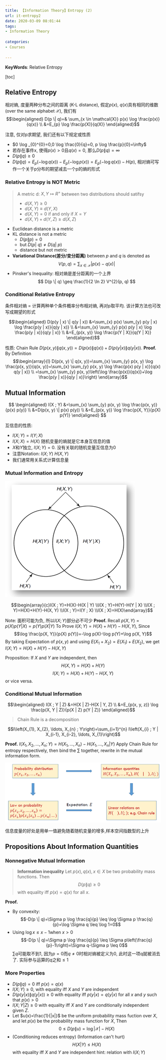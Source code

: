 ```yaml
---
title: 【Information Theory】Entropy (2)
url: it-entropy2
date: 2020-03-09 08:01:44
tags: 
- Information Theory

categories: 
- Courses

---
```


**KeyWords**: Relative Entropy

<!--more-->

[toc]

## Relative Entropy

相对熵, 度量两种分布之间的距离 (K-L distance), 假定$p(x)$, $q(x)$具有相同的维数(over the same alphabet $\mathcal{X}$), 我们有
$$\begin{aligned} D(p \| q)=& \sum_{x \in \mathcal{X}} p(x) \log \frac{p(x)}{q(x)} \\ &=E_{p} \log \frac{p(X)}{q(X)} \end{aligned}$$

注意, 仅对p求期望, 我们还有以下规定或性质
- $0 \log _{0}^{0}=0,0 \log \frac{0}{q}=0, p \log \frac{p}{0}=\infty$
- 若存在事件x, 使得$p(x)>0$且$q(x)=0$, 那么$D(p \| q)=\infty$
- $D(p \| q) \geq 0$
- $D(p \| q)=E_{p}(-\log q(x))-E_{p}(-\log p(x))=E_{p}(-\log q(x))-H(p)$, 相对熵可写作一个关于p分布的期望减去一个p的熵的形式

### Relative Entropy is NOT Metric
> A metric d: $X,Y \mapsto R^{+}$ between two distributions should satifsy
> - $d(X, Y) \geq 0$
> - $d(X, Y) \equiv d(Y, X)$
> - $d(X, Y)=0$ if and only if $X=Y$
> - $d(X, Y)+d(Y, Z) \geq d(X, Z)$

- Euclidean distance is a metric
- KL distance is not a metric
  - $D(p\| p)= 0$
  - but $D(p|\ q) \neq D(q|\ p)$
  - distance but not metric
- **Variational Distance(差分/变分距离)** between $p$ and $q$ is denoted as
$$
V(p, q)=\sum_{x \in \mathcal{X}}|p(x)-q(x)|
$$
- Pinsker's Inequality: 相对熵是差分距离的一个上界
$$
D(p \| q) \geq \frac{1}{2 \ln 2} V^{2}(p, q)
$$

### Conditional Relative Entropy
条件相对熵 = 计算两种单个条件概率分布相对熵, 再对p取平均. 该计算方法也可改写成期望的形式

$$\begin{aligned}
D(p(y | x) \| q(y | x)) &=\sum_{x} p(x) \sum_{y} p(y | x) \log \frac{p(y | x)}{q(y | x)} \\
&=\sum_{x} \sum_{y} p(x) p(y | x) \log \frac{p(y | x)}{q(y | x)} \\
&=E_{p(x, y)} \log \frac{p(Y | X)}{q(Y | X)}
\end{aligned}$$

性质: Chain Rule $D(p(x, y) \| q(x, y))=D(p(x) \| q(x))+D(p(y | x) \| q(y | x))$.
**Proof.** By Definition
$$\begin{array}{l}
D(p(x, y) \| q(x, y))=\sum_{x} \sum_{y} p(x, y) \log \frac{p(x, y)}{q(x, y)}=\sum_{x} \sum_{y} p(x, y) \log \frac{p(x) p(y | x)}{q(x) q(y | x)} \\
=\sum_{x} \sum_{y} p(x, y)\left(\log \frac{p(x)}{q(x)}+\log \frac{p(y | x)}{q(y | x)}\right)
\end{array}$$

## Mutual Information
$$
\begin{aligned} I(X ; Y) &=\sum_{x} \sum_{y} p(x, y) \log \frac{p(x, y)}{p(x) p(y)} \\ &=D(p(x, y) \| p(x) p(y)) \\ &=E_{p(x, y)} \log \frac{p(X, Y)}{p(X) p(Y)} \end{aligned}
$$

互信息的性质:
- $I(X;Y)=I(Y;X)$
- $I(X;X)=H(X)$ 随机变量的熵就是它本身互信息的值
- $X$和$Y$独立, $I(X;Y)=0$. 没有关联的随机变量互信息为0
- 注意Notation: $I(X;Y)$ $H(X,Y)$
- 我们通常用关系式计算信息量

### Mutual Information and Entropy

 ![A1](img/0304-2.png)
 
$$\begin{array}{c}I(X ; Y)=H(X)-H(X | Y) \\I(X ; Y)=H(Y)-H(Y | X) \\I(X ; Y)=H(X)+H(Y)-H(X, Y) \\I(X ; Y)=I(Y ; X) \\I(X ; X)=H(X)\end{array}$$

Note: 面积可能为负, 所以$I(X;Y)$部分必不可少
**Proof.** Recall $p(X, Y)=p(X) p(Y | X)=p(Y) p(X | Y)$
To Prove $I(X ; Y)=H(X)+H(Y)-H(X, Y)$, Since 
$$\log \frac{p(X, Y)}{p(X) p(Y)}=-\log p(X)-\log p(Y)+\log p(X, Y)$$
By taking Expectation of $p(x,y)$ and using $E(X_1 +X_2) = E(X_1) + E(X_2)$, we get $I(X ; Y)=H(X)+H(Y)-H(X, Y)$

Proposition:
If $X$ and $Y$ are independent, then
$$H(X,Y)=H(X)+H(Y)$$
$$I(X;Y) = H(X)+H(Y)-H(X,Y)$$
or vice versa.

### Conditional Mutual Information
$$\begin{aligned}
I(X ; Y | Z) &=H(X | Z)-H(X | Y, Z) \\
&=E_{p(x, y, z)} \log \frac{p(X, Y | Z)}{p(X | Z) p(Y | Z)}
\end{aligned}$$

> Chain Rule is a decomposition

$$I\left(X_{1}, X_{2}, \ldots, X_{n} ; Y\right)=\sum_{i=1}^{n} I\left(X_{i} ;  Y | X_{i-1}, X_{i-2}, \ldots, X_{1}\right)$$

**Proof.** $I\left(X_{1}, X_{2}, \ldots, X_{n} ; Y\right)=H\left(X_{1}, \ldots, X_{n}\right)-H\left(X_{1}, \ldots, X_{n} | Y\right)$
Apply Chain Rule for entropy respectively, then bind the $\sum$ together, rewrite in the mutual information form.



![relation](img/0309-1.png)

信息度量的好处是用单一值避免随着随机变量的增多,样本空间指数型的上升


## Propositions About Information Quantities

### Nonnegative Mutual Information
> **Information inequality** Let $p(x),q(x),x\in X$ be two probability mass functions. Then 
> $$D(p\| q)\ge 0$$
> with equality iff $p(x)=q(x)$ for all $x$.

**Proof.**
- By convexity: $$-D(p \| q)=\Sigma p \log \frac{q}{p} \leq \log \Sigma p \frac{q}{p}=\log \Sigma q \leq \log 1=0$$
- Using $\log x \le x - 1$when $x>0$ $$-D(p \| q)=\Sigma p \log \frac{q}{p} \leq \Sigma p\left(\frac{q}{p}-1\right)=\Sigma q-\Sigma p \leq 0$$
  $\sum q$可能取不到1, 因为$p=0$而$q\neq0$时相对熵被定义为0, 此时这一项q就被消去了. 实际参与运算的$q$之和$\le 1$


### More Properties
- $D(p \| q)=0$ iff $p(x)=q(x)$
- $I(X;Y) \ge 0$, with equality iff $X$ and $Y$ are independent
- $D(p(y|x)\| q(y|x))\ge 0$ with equality iff $p(y|x)=q(y|x)$ for all $x$ and $y$ such that $p(x)>0$
- $I(X;Y|Z)\ge 0$ with equality iff $X$ and $Y$ are conditionally independent given $Z$.
- Let $u(x)=\frac{1}{|x|}$ be the uniform probability mass fuction over $X$, and let $p(x)$ be the probability mass function for $X$, Then
  $$0\le D(p\| u)= \log |\mathcal{X}|-H(X)$$
- (Conditioning reduces entropy) (Information can't hurt)
  $$H(X|Y) \le H(X)$$
  with equality iff $X$ and $Y$ are independent
  hint: relation with $I(X;Y)$
